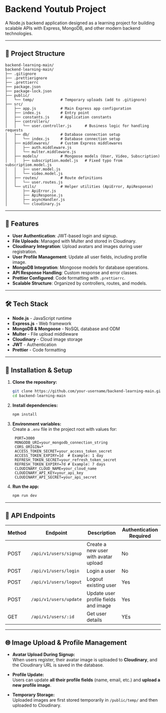 
# Backend Youtub Project

A Node.js backend application designed as a learning project for building scalable APIs with Express, MongoDB, and other modern backend technologies.

---

## 📂 Project Structure

```
backend-learning-main/
backend-learning-main/
├── .gitignore
├── .prettierignore
├── .prettierrc
├── package.json
├── package-lock.json
├── public/
│   └── temp/            # Temporary uploads (add to .gitignore)
├── src/
│   ├── app.js           # Main Express app configuration
│   ├── index.js         # Entry point
│   ├── constants.js     # Application constants
│   ├── controllers/     
│   │   └── user.controller.js      # Business logic for handling requests
│   ├── db/              # Database connection setup
│   │   └── index.js     # Database connection setup
│   ├── middlewares/     # Custom Express middlewares
│   │   ├── auth.middleware.js    
│   │   └── multer.middleware.js     
│   ├── models/          # Mongoose models (User, Video, Subscription)
│   │   ├── subscription.model.js   # Fixed typo from subscriptiom.model.js
│   │   ├── user.model.js
│   │   └── video.model.js        
│   ├── routes/          # Route definitions
│   │   └── user.routes.js
│   └── utils/           # Helper utilities (ApiError, ApiResponse)
│       ├── ApiError.js
│       ├── ApiResponse.js
│       ├── asyncHandler.js
│       └── cloudinary.js
```

---

## 🚀 Features

- **User Authentication**: JWT-based login and signup.
- **File Uploads**: Managed with Multer and stored in Cloudinary.
- **Cloudinary Integration**: Upload avatars and images during user registration.
- **User Profile Management**: Update all user fields, including profile image.
- **MongoDB Integration**: Mongoose models for database operations.
- **API Response Handling**: Custom response and error classes.
- **Prettier Configured**: Code formatting with `.prettierrc`.
- **Scalable Structure**: Organized by controllers, routes, and models.

---

## 🛠️ Tech Stack

- **Node.js** - JavaScript runtime
- **Express.js** - Web framework
- **MongoDB & Mongoose** - NoSQL database and ODM
- **Multer** - File upload middleware
- **Cloudinary** - Cloud image storage
- **JWT** - Authentication
- **Prettier** - Code formatting

---

## 🔧 Installation & Setup

1. **Clone the repository:**
   ```bash
   git clone https://github.com/your-username/backend-learning-main.git
   cd backend-learning-main
   ```

2. **Install dependencies:**
   ```bash
   npm install
   ```

3. **Environment variables:**  
   Create a `.env` file in the project root with values for:
   ```
    PORT=3000
    MONGODB_URI=your_mongodb_connection_string
    CORS_ORIGIN=*
    ACCESS_TOKEN_SECRET=your_access_token_secret
    ACCESS_TOKEN_EXPIRY=1d  # Example: 1 day
    REFRESH_TOKEN_SECRET=your_refresh_token_secret
    REFRESH_TOKEN_EXPIRY=7d # Example: 7 days
    CLOUDINARY_CLOUD_NAME=your_cloud_name
    CLOUDINARY_API_KEY=your_api_key
    CLOUDINARY_API_SECRET=your_api_secret
   ```

4. **Run the app:**
   ```bash
   npm run dev
   ```

---

## 📡 API Endpoints

| Method | Endpoint                 | Description                           |  Authentication Required |
|--------|--------------------------|---------------------------------------|--------------------------|
| POST   | `/api/v1/users/signup`   | Create a new user with avatar upload  |           No             |
| POST   | `/api/v1/users/login`    | Login a user                          |           No             |
| POST   | `/api/v1/users/logout`   | Logout existing user                  |           Yes            |
| POST   | `/api/v1/users/update`   | Update user profile fields and image  |           Yes            |
| GET    | `/api/v1/users/:id`      | Get user details                      |           YEs            |


---

## 🌐 Image Upload & Profile Management

- **Avatar Upload During Signup:**  
  When users register, their avatar image is uploaded to **Cloudinary**, and the Cloudinary URL is saved in the database.

- **Profile Update:**  
  Users can update **all their profile fields** (name, email, etc.) and **upload a new profile image**.

- **Temporary Storage:**  
  Uploaded images are first stored temporarily in `/public/temp/` and then uploaded to Cloudinary.
